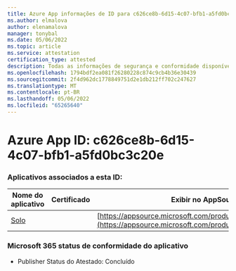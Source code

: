 ```yaml
---
title: Azure App informações de ID para c626ce8b-6d15-4c07-bfb1-a5fd0bc3c20e
ms.author: elmalova
author: elenamalova
manager: tonybal
ms.date: 05/06/2022
ms.topic: article
ms.service: attestation
certification_type: attested
description: Todas as informações de segurança e conformidade disponíveis para c626ce8b-6d15-4c07-bfb1-a5fd0bc3c20e.
ms.openlocfilehash: 1794bdf2ea081f26280228c874c9cb4b36e30439
ms.sourcegitcommit: 2f4d962dc1778849751d2e1db212ff702c247627
ms.translationtype: MT
ms.contentlocale: pt-BR
ms.lasthandoff: 05/06/2022
ms.locfileid: "65265640"
---
```

# <a name="azure-app-id-c626ce8b-6d15-4c07-bfb1-a5fd0bc3c20e"></a>Azure App ID: c626ce8b-6d15-4c07-bfb1-a5fd0bc3c20e


### <a name="apps-associated-with-this-id"></a>Aplicativos associados a esta ID:
| **Nome do aplicativo** | **Certificado** | **Exibir no AppSource** |
|--------------|---------------|-----------------------|
| [Solo](../forward/WA200003826.md) |  | [https://appsource.microsoft.com/product/office/WA200003826](https://appsource.microsoft.com/product/office/WA200003826) |

### <a name="microsoft-365-app-compliance-status"></a>Microsoft 365 status de conformidade do aplicativo
- Publisher Status do Atestado: Concluído
